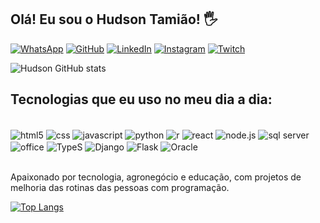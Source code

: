 
## Olá! Eu sou o Hudson Tamião! 🖐️


[![WhatsApp](https://img.shields.io/badge/WhatsApp-25D366?style=for-the-badge&logo=whatsapp&logoColor=white)](https://api.whatsapp.com/send?phone=5518997821848&text=Ol%C3%A1!%20Entrei%20em%20contato%20atrav%C3%A9s%20do%20seu%20link.)
[![GitHub](https://img.shields.io/badge/GitHub-100000?style=for-the-badge&logo=github&logoColor=white)](https://github.com/HudsonTamiao)
[![LinkedIn](https://img.shields.io/badge/LinkedIn-0077B5?style=for-the-badge&logo=linkedin&logoColor=white)](http://www.linkedin.com/in/hudsontamiaoagroperfil)
[![Instagram](https://img.shields.io/badge/Instagram-E4405F?style=for-the-badge&logo=instagram&logoColor=white)](https://instagram.com/hudsontamiao.agro?igshid=YmMyMTA2M2Y=)
[![Twitch](https://img.shields.io/badge/Twitch-9146FF?style=for-the-badge&logo=twitch&logoColor=white)](https://www.twitch.tv/tamiao31)

![Hudson GitHub stats](https://github-readme-stats.vercel.app/api?username=HudsonTamiao&show_icons=true&theme=dracula)

## Tecnologias que eu uso no meu dia a dia:

<div style="display: inline_block"><br/>
<img align="center"alt="html5" src="https://img.shields.io/badge/HTML5-E34F26?style=for-the-badge&logo=html5&logoColor=white" />
<img align="center"alt="css" src="https://img.shields.io/badge/CSS-239120?&style=for-the-badge&logo=css3&logoColor=white" />
<img align="center"alt="javascript" src="https://img.shields.io/badge/JavaScript-F7DF1E?style=for-the-badge&logo=javascript&logoColor=black" />
<img align="center"alt="python" src="https://img.shields.io/badge/Python-14354C?style=for-the-badge&logo=python&logoColor=white" />
<img align="center"alt="r" src="https://img.shields.io/badge/R-276DC3?style=for-the-badge&logo=r&logoColor=white" />
<img align="center"alt="react" src="https://img.shields.io/badge/React-20232A?style=for-the-badge&logo=react&logoColor=61DAFB" />
<img align="center"alt="node.js" src="https://img.shields.io/badge/Node.js-43853D?style=for-the-badge&logo=node.js&logoColor=white" />
<img align="center"alt="sql server" src="https://img.shields.io/badge/Microsoft_SQL_Server-CC2927?style=for-the-badge&logo=microsoft-sql-server&logoColor=white" />
<img align="center"alt="office" src="https://img.shields.io/badge/Microsoft_Office-D83B01?style=for-the-badge&logo=microsoft-office&logoColor=white" />
<img align="center"alt="TypeS" src="https://img.shields.io/badge/TypeScript-007ACC?style=for-the-badge&logo=typescript&logoColor=white" />
<img align="center"alt="Django" src="https://img.shields.io/badge/Django-092E20?style=for-the-badge&logo=django&logoColor=white" />
<img align="center"alt="Flask" src="https://img.shields.io/badge/Flask-000000?style=for-the-badge&logo=flask&logoColor=white" />
<img align="center"alt="Oracle" src="https://img.shields.io/badge/Oracle-F80000?style=for-the-badge&logo=oracle&logoColor=black" />
</div><br/>


Apaixonado por tecnologia, agronegócio e educação, com projetos de melhoria das rotinas das pessoas com programação.


[![Top Langs](https://github-readme-stats.vercel.app/api/top-langs/?username=anuraghazra)](https://github.com/anuraghazra/github-readme-stats)

